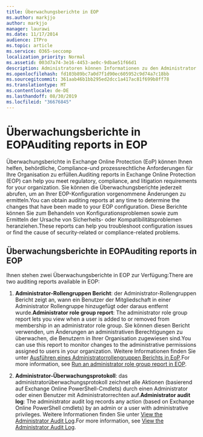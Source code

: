 ```yaml
---
title: Überwachungsberichte in EOP
ms.author: markjjo
author: markjjo
manager: laurawi
ms.date: 11/17/2014
audience: ITPro
ms.topic: article
ms.service: O365-seccomp
localization_priority: Normal
ms.assetid: 003d7a74-3e16-4453-ae0c-9dbae51f66d1
description: Administratoren können Informationen zu den Administrator Überwachungsberichten erhalten, die in Exchange Online Protection verfügbar sind (EoP)
ms.openlocfilehash: fd103b89bc7a0d7f1d90ec605952c9d74a7c18bb
ms.sourcegitcommit: 361aab46b1bb295ed2dcc1a417ac81f699b8ff78
ms.translationtype: MT
ms.contentlocale: de-DE
ms.lasthandoff: 08/30/2019
ms.locfileid: "36676845"
---
```

# <a name="auditing-reports-in-eop"></a><span data-ttu-id="8c82d-103">Überwachungsberichte in EOP</span><span class="sxs-lookup"><span data-stu-id="8c82d-103">Auditing reports in EOP</span></span>

<span data-ttu-id="8c82d-104">Überwachungsberichte in Exchange Online Protection (EoP) können Ihnen helfen, behördliche, Compliance-und prozessrechtliche Anforderungen für Ihre Organisation zu erfüllen.</span><span class="sxs-lookup"><span data-stu-id="8c82d-104">Auditing reports in Exchange Online Protection (EOP) can help you meet regulatory, compliance, and litigation requirements for your organization.</span></span> <span data-ttu-id="8c82d-105">Sie können die Überwachungsberichte jederzeit abrufen, um an Ihrer EOP-Konfiguration vorgenommene Änderungen zu ermitteln.</span><span class="sxs-lookup"><span data-stu-id="8c82d-105">You can obtain auditing reports at any time to determine the changes that have been made to your EOP configuration.</span></span> <span data-ttu-id="8c82d-106">Diese Berichte können Sie zum Behandeln von Konfigurationsproblemen sowie zum Ermitteln der Ursache von Sicherheits- oder Kompatibilitätsproblemen heranziehen.</span><span class="sxs-lookup"><span data-stu-id="8c82d-106">These reports can help you troubleshoot configuration issues or find the cause of security-related or compliance-related problems.</span></span>
  
## <a name="auditing-reports-in-eop"></a><span data-ttu-id="8c82d-107">Überwachungsberichte in EOP</span><span class="sxs-lookup"><span data-stu-id="8c82d-107">Auditing reports in EOP</span></span>

<span data-ttu-id="8c82d-108">Ihnen stehen zwei Überwachungsberichte in EOP zur Verfügung:</span><span class="sxs-lookup"><span data-stu-id="8c82d-108">There are two auditing reports available in EOP:</span></span>
  
1. <span data-ttu-id="8c82d-109">**Administrator-Rollengruppen Bericht**: der Administrator-Rollengruppen Bericht zeigt an, wann ein Benutzer der Mitgliedschaft in einer Administrator Rollengruppe hinzugefügt oder daraus entfernt wurde.</span><span class="sxs-lookup"><span data-stu-id="8c82d-109">**Administrator role group report**: The administrator role group report lets you view when a user is added to or removed from membership in an administrator role group.</span></span> <span data-ttu-id="8c82d-110">Sie können diesen Bericht verwenden, um Änderungen an administrativen Berechtigungen zu überwachen, die Benutzern in Ihrer Organisation zugewiesen sind.</span><span class="sxs-lookup"><span data-stu-id="8c82d-110">You can use this report to monitor changes to the administrative permissions assigned to users in your organization.</span></span> <span data-ttu-id="8c82d-111">Weitere Informationen finden Sie unter [Ausführen eines Administratorrollengruppen Berichts in EoP](run-an-administrator-role-group-report-in-eop-eop.md).</span><span class="sxs-lookup"><span data-stu-id="8c82d-111">For more information, see [Run an administrator role group report in EOP](run-an-administrator-role-group-report-in-eop-eop.md).</span></span>

2. <span data-ttu-id="8c82d-112">**Administrator-Überwachungsprotokoll**: das administratorüberwachungsprotokoll zeichnet alle Aktionen (basierend auf Exchange Online PowerShell-Cmdlets) durch einen Administrator oder einen Benutzer mit Administratorrechten auf.</span><span class="sxs-lookup"><span data-stu-id="8c82d-112">**Administrator audit log**: The administrator audit log records any action (based on Exchange Online PowerShell cmdlets) by an admin or a user with administrative privileges.</span></span> <span data-ttu-id="8c82d-113">Weitere Informationen finden Sie unter [View the Administrator Audit Log](https://docs.microsoft.com/exchange/security-and-compliance/exchange-auditing-reports/view-administrator-audit-log).</span><span class="sxs-lookup"><span data-stu-id="8c82d-113">For more information, see [View the Administrator Audit Log](https://docs.microsoft.com/exchange/security-and-compliance/exchange-auditing-reports/view-administrator-audit-log).</span></span>
